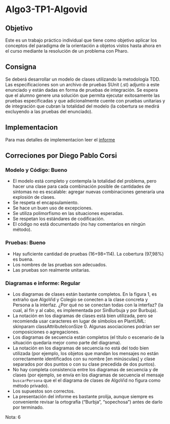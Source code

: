 # Algo3-TP1-Algovid


## Objetivo

Este es un trabajo práctico individual que tiene como objetivo aplicar los conceptos del paradigma de la orientación a objetos vistos hasta ahora en el curso mediante la resolución de un problema con Pharo.


## Consigna

Se deberá desarrollar un modelo de clases utilizando la metodología TDD. Las especificaciones son un archivo de pruebas SUnit (.st) adjunto a este enunciado y están dadas en forma de pruebas de integración. Se espera que el alumno genere una solución que permita ejecutar exitosamente las pruebas especificadas y que adicionalmente cuente con pruebas unitarias y de integración que cubran la totalidad del modelo (la cobertura se medirá excluyendo a las pruebas del enunciado).

## Implementacion

Para mas detalles de implementacion leer el [informe](./Informe.pdf)

## Correciones por Diego Pablo Corsi

### Modelo y Código: Bueno

- El modelo está completo y contempla la totalidad del problema, pero hacer una clase para cada combinación posible de cantidades de síntomas no es escalable: agregar nuevas combinaciones generaría una explosión de clases.
- Se respeta el encapsulamiento.
- Se hace un buen uso de excepciones.
- Se utiliza polimorfismo en las situaciones esperadas.
- Se respetan los estándares de codificación.
- El código no está documentado (no hay comentarios en ningún método).

### Pruebas: Bueno

- Hay suficiente cantidad de pruebas (16+98=114). La cobertura (97,98%) es buena.
- Los nombres de las pruebas son adecuados.
- Las pruebas son realmente unitarias.

### Diagramas e informe: Regular

- Los diagramas de clases están bastante completos. En la figura 1, es extraño que AlgoVid y Colegio se conecten a la clase concreta y Persona a la interfaz. ¿Por qué no se conectan todas con la interfaz? (la cual, al fin y al cabo, es implementada por SinBurbuja y por Burbuja).
- La notación en los diagramas de clases está bien utilizada, pero se recomienda usar caracteres en lugar de símbolos en PlantUML: skinparam classAttributeIconSize 0. Algunas asociaciones podrían ser composiciones o agregaciones.
- Los diagramas de secuencia están completos (el título o escenario de la situación quedaría mejor como parte del diagrama).
- La notación en los diagramas de secuencia no está del todo bien utilizada (por ejemplo, los objetos que mandan los mensajes no están correctamente identificados con su nombre [en minúsculas] y clase separados por dos puntos o con su clase precedida de dos puntos).
- No hay completa consistencia entre los diagramas de secuencia y de clases (por ejemplo, se envía en los diagramas de secuencia el mensaje `buscarPersona` que el el diagrama de clases de AlgoVid no figura como método privado). 
- Los supuestos son correctos.
- La presentación del informe es bastante prolija, aunque siempre es conveniente revisar la ortografía (“Burbja”, “sopechosa”) antes de darlo por terminado.

Nota: 6
